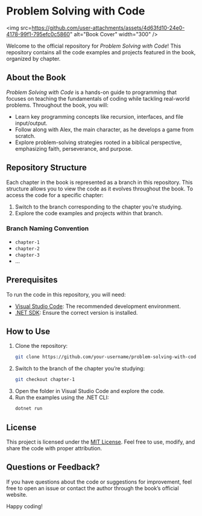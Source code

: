 # Problem Solving with Code
<img src=https://github.com/user-attachments/assets/4d63fd10-24e0-4178-99f1-795efc0c5860" alt="Book Cover" width="300" />

Welcome to the official repository for *Problem Solving with Code*! This repository contains all the code examples and projects featured in the book, organized by chapter.

## About the Book

*Problem Solving with Code* is a hands-on guide to programming that focuses on teaching the fundamentals of coding while tackling real-world problems. Throughout the book, you will:

- Learn key programming concepts like recursion, interfaces, and file input/output.
- Follow along with Alex, the main character, as he develops a game from scratch.
- Explore problem-solving strategies rooted in a biblical perspective, emphasizing faith, perseverance, and purpose.

## Repository Structure

Each chapter in the book is represented as a branch in this repository. This structure allows you to view the code as it evolves throughout the book. To access the code for a specific chapter:

1. Switch to the branch corresponding to the chapter you’re studying.
2. Explore the code examples and projects within that branch.

### Branch Naming Convention
- `chapter-1`
- `chapter-2`
- `chapter-3`
- ...

## Prerequisites

To run the code in this repository, you will need:

- [Visual Studio Code](https://code.visualstudio.com/): The recommended development environment.
- [.NET SDK](https://dotnet.microsoft.com/download): Ensure the correct version is installed.

## How to Use

1. Clone the repository:
   ```bash
   git clone https://github.com/your-username/problem-solving-with-code.git
   ```
2. Switch to the branch of the chapter you’re studying:
   ```bash
   git checkout chapter-1
   ```
3. Open the folder in Visual Studio Code and explore the code.
4. Run the examples using the .NET CLI:
   ```bash
   dotnet run
   ```

## License

This project is licensed under the [MIT License](LICENSE). Feel free to use, modify, and share the code with proper attribution.

## Questions or Feedback?

If you have questions about the code or suggestions for improvement, feel free to open an issue or contact the author through the book’s official website.

Happy coding!
